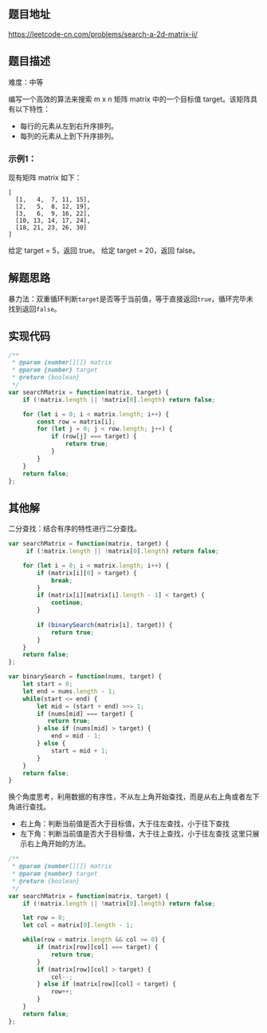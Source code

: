 ## 题目地址

https://leetcode-cn.com/problems/search-a-2d-matrix-ii/

## 题目描述

难度：中等

编写一个高效的算法来搜索 m x n 矩阵 matrix 中的一个目标值 target。该矩阵具有以下特性：
- 每行的元素从左到右升序排列。
- 每列的元素从上到下升序排列。

### 示例1：

现有矩阵 matrix 如下：
```
[
  [1,   4,  7, 11, 15],
  [2,   5,  8, 12, 19],
  [3,   6,  9, 16, 22],
  [10, 13, 14, 17, 24],
  [18, 21, 23, 26, 30]
]
```
给定 target = 5，返回 true。
给定 target = 20，返回 false。

## 解题思路

暴力法：双重循环判断`target`是否等于当前值，等于直接返回`true`，循环完毕未找到返回`false`。

## 实现代码

```js
/**
 * @param {number[][]} matrix
 * @param {number} target
 * @return {boolean}
 */
var searchMatrix = function(matrix, target) {
    if (!matrix.length || !matrix[0].length) return false;

    for (let i = 0; i < matrix.length; i++) {
        const row = matrix[i];
        for (let j = 0; j < row.length; j++) {
            if (row[j] === target) {
                return true;
            }
        }
    }
    return false;
};
```

## 其他解

二分查找：结合有序的特性进行二分查找。

```js
var searchMatrix = function(matrix, target) {
     if (!matrix.length || !matrix[0].length) return false;

    for (let i = 0; i < matrix.length; i++) {
        if (matrix[i][0] > target) {
            break;
        }
        if (matrix[i][matrix[i].length - 1] < target) {
            continue;
        }
    
        if (binarySearch(matrix[i], target)) {
            return true;
        }
    }
    return false;
};

var binarySearch = function(nums, target) {
    let start = 0;
    let end = nums.length - 1;
    while(start <= end) {
        let mid = (start + end) >>> 1;
        if (nums[mid] === target) {
           return true; 
        } else if (nums[mid] > target) {
            end = mid - 1;
        } else {
            start = mid + 1;
        }
    }
    return false;
}

```

换个角度思考，利用数据的有序性，不从左上角开始查找，而是从右上角或者左下角进行查找。
- 右上角：判断当前值是否大于目标值，大于往左查找，小于往下查找
- 左下角：判断当前值是否大于目标值，大于往上查找，小于往左查找
这里只展示右上角开始的方法。
```js
/**
 * @param {number[][]} matrix
 * @param {number} target
 * @return {boolean}
 */
var searchMatrix = function(matrix, target) {
    if (!matrix.length || !matrix[0].length) return false;

    let row = 0;
    let col = matrix[0].length - 1;

    while(row < matrix.length && col >= 0) {
        if (matrix[row][col] === target) {
            return true;
        } 
        if (matrix[row][col] > target) {
            col--;
        } else if (matrix[row][col] < target) {
            row++;
        }
    }
    return false;
};
```
